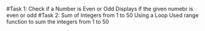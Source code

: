 #Task 1: Check if a Number is Even or Odd
  Displays if the given numebr is even or odd
#Task 2: Sum of Integers from 1 to 50 Using a Loop
  Used range function to sum the integers from 1 to 50

